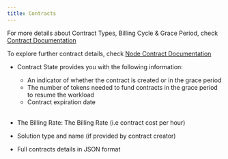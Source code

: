 ```yaml
---
title: Contracts
---
```


For more details about Contract Types, Billing Cycle & Grace Period, check [Contract Documentation](https://manual.grid.tf/tfchain/tfchain.html)
<br />

To explore further contract details, check [Node Contract Documentation](https://manual.grid.tf/playground/contracts_list.html)
<br />

- Contract State provides you with the following information:

  - An indicator of whether the contract is created or in the grace period
  - The number of tokens needed to fund contracts in the grace period to resume the workload
  - Contract expiration date

  <br />

- The Billing Rate: The Billing Rate (i.e contract cost per hour)
- Solution type and name (if provided by contract creator)
- Full contracts details in JSON format
